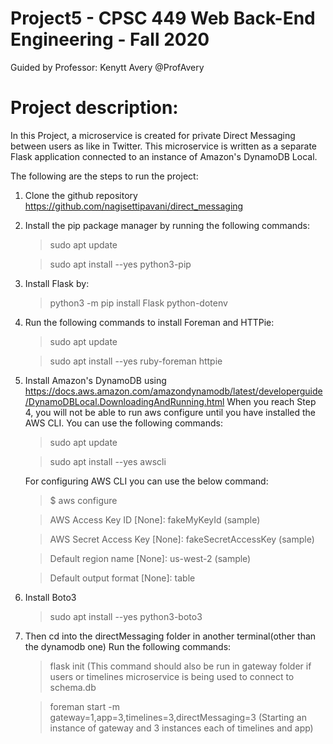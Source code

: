 # Project5 - CPSC 449 Web Back-End Engineering - Fall 2020
Guided by Professor: Kenytt Avery @ProfAvery
# Project description: 
In this Project, a microservice is created for private Direct Messaging between users as like in Twitter. This microservice is written as a separate Flask application connected to an instance of Amazon's DynamoDB Local.

The following are the steps to run the project:
1. Clone the github repository https://github.com/nagisettipavani/direct_messaging

2. Install the pip package manager by running the following commands:

    > sudo apt update
    
    > sudo apt install --yes python3-pip
   
3. Install Flask by:
    
    > python3 -m pip install Flask python-dotenv
   
4. Run the following commands to install Foreman and HTTPie:

    > sudo apt update
    
    > sudo apt install --yes ruby-foreman httpie
    
5. Install Amazon's DynamoDB using https://docs.aws.amazon.com/amazondynamodb/latest/developerguide/DynamoDBLocal.DownloadingAndRunning.html
    When you reach Step 4, you will not be able to run aws configure until you have installed the AWS CLI. You can use the following commands:

    > sudo apt update
    
    > sudo apt install --yes awscli
    
    For configuring AWS CLI you can use the below command:
    
     > $ aws configure
     
     > AWS Access Key ID [None]: fakeMyKeyId (sample)
     
     > AWS Secret Access Key [None]: fakeSecretAccessKey (sample)
     
     > Default region name [None]: us-west-2 (sample)
     
     > Default output format [None]: table
 
6.  Install Boto3

     > sudo apt install --yes python3-boto3

6. Then cd into the directMessaging folder in another terminal(other than the dynamodb one)
    Run the following commands:
    
    > flask init (This command should also be run in gateway folder if users or timelines microservice is being used to connect to schema.db
    
    > foreman start -m gateway=1,app=3,timelines=3,directMessaging=3 (Starting an instance of gateway and 3 instances each of timelines and app)


   
